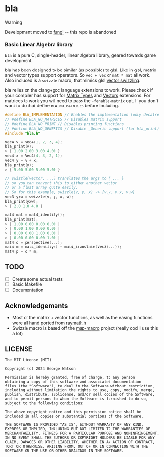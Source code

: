 # bla

> [!WARNING]
> Development moved to [fungl](https://github.com/takeiteasy/fungl) -- this repo is abandoned

### Basic Linear Algebra library

`bla` is a pure C, single-header, linear algebra library, geared towards game development.

bla has been designed to be similar (as possible) to glsl. Like in glsl, matrix and vector types support operators. So `vec + vec` or `mat * mat` all work. Also included is a `swizzle` macro, that mimics glsl [vector swizzling](https://en.wikipedia.org/wiki/Swizzling_(computer_graphics)).

bla relies on the clang+gcc language extensions to work. Please check if your compiler has support for [Matrix Types](https://clang.llvm.org/docs/LanguageExtensions.html#matrix-types) and [Vectors](https://clang.llvm.org/docs/LanguageExtensions.html#vectors-and-extended-vectors) extensions. For matrices to work you will need to pass the `-fenable-matrix` opt. If you don't want to do that define `BLA_NO_MATRICES` before including.

```c
#define BLA_IMPLEMENTATION // Enables the implementation (only decalre once)
// #define BLA_NO_MATRICES // Disables matrix support
// #define BLA_NO_PRINT // Disables printing functions
// #define BLA_NO_GENERICS // Disable _Generic support (for bla_print)
#include "bla.h"

vec4 v = Vec4(1, 2, 3, 4);
bla_print(v);
> { 1.00 2.00 3.00 4.00 }
vec4 x = Vec4(4, 3, 2, 1);
vec4 y = v + x;
bla_print(y);
> { 5.00 5.00 5.00 5.00 }

// swizzle(vector, ...) translates the args to { ... }
// so you can convert this to either another vector
// or a float array quite easily.
// So for this example, swizzle(v, y, x) -> {v.y, v.x, v.w}
vec3 yxw = swizzle(v, y, x, w);
bla_print(yxw);
> { 2.0 1.0 4.0 }

mat4 mat = mat4_identity();
bla_print(mat);
> | 1.00 0.00 0.00 0.00 |
> | 0.00 1.00 0.00 0.00 |
> | 0.00 0.00 1.00 0.00 |
> | 0.00 0.00 0.00 1.00 |
mat4 o = perspective(...);
mat4 m = mat4_identity() * mat4_translate(Vec3(...));
mat4 p = o * m;
```

## TODO

- [ ] Create some actual tests
- [ ] Basic Makefile
- [ ] Documentation

## Acknowledgements

- Most of the matrix + vector functions, as well as the easing functions were all hand ported from [raymath.h](https://github.com/raysan5/raylib/blob/master/src/raymath.h)
- Swizzle macro is based off the [map-macro](https://github.com/swansontec/map-macro) project (really cool I use this a lot)

## LICENSE
```
The MIT License (MIT)

Copyright (c) 2024 George Watson

Permission is hereby granted, free of charge, to any person
obtaining a copy of this software and associated documentation
files (the "Software"), to deal in the Software without restriction,
including without limitation the rights to use, copy, modify, merge,
publish, distribute, sublicense, and/or sell copies of the Software,
and to permit persons to whom the Software is furnished to do so,
subject to the following conditions:

The above copyright notice and this permission notice shall be
included in all copies or substantial portions of the Software.

THE SOFTWARE IS PROVIDED "AS IS", WITHOUT WARRANTY OF ANY KIND,
EXPRESS OR IMPLIED, INCLUDING BUT NOT LIMITED TO THE WARRANTIES OF
MERCHANTABILITY, FITNESS FOR A PARTICULAR PURPOSE AND NONINFRINGEMENT.
IN NO EVENT SHALL THE AUTHORS OR COPYRIGHT HOLDERS BE LIABLE FOR ANY
CLAIM, DAMAGES OR OTHER LIABILITY, WHETHER IN AN ACTION OF CONTRACT,
TORT OR OTHERWISE, ARISING FROM, OUT OF OR IN CONNECTION WITH THE
SOFTWARE OR THE USE OR OTHER DEALINGS IN THE SOFTWARE.
```
